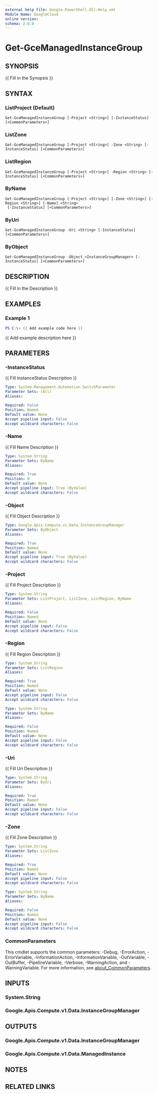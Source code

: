 ```yaml
---
external help file: Google.PowerShell.dll-Help.xml
Module Name: GoogleCloud
online version:
schema: 2.0.0
---
```


# Get-GceManagedInstanceGroup

## SYNOPSIS
{{ Fill in the Synopsis }}

## SYNTAX

### ListProject (Default)
```
Get-GceManagedInstanceGroup [-Project <String>] [-InstanceStatus] [<CommonParameters>]
```

### ListZone
```
Get-GceManagedInstanceGroup [-Project <String>] -Zone <String> [-InstanceStatus] [<CommonParameters>]
```

### ListRegion
```
Get-GceManagedInstanceGroup [-Project <String>] -Region <String> [-InstanceStatus] [<CommonParameters>]
```

### ByName
```
Get-GceManagedInstanceGroup [-Project <String>] [-Zone <String>] [-Region <String>] [-Name] <String>
 [-InstanceStatus] [<CommonParameters>]
```

### ByUri
```
Get-GceManagedInstanceGroup -Uri <String> [-InstanceStatus] [<CommonParameters>]
```

### ByObject
```
Get-GceManagedInstanceGroup -Object <InstanceGroupManager> [-InstanceStatus] [<CommonParameters>]
```

## DESCRIPTION
{{ Fill in the Description }}

## EXAMPLES

### Example 1
```powershell
PS C:\> {{ Add example code here }}
```

{{ Add example description here }}

## PARAMETERS

### -InstanceStatus
{{ Fill InstanceStatus Description }}

```yaml
Type: System.Management.Automation.SwitchParameter
Parameter Sets: (All)
Aliases:

Required: False
Position: Named
Default value: None
Accept pipeline input: False
Accept wildcard characters: False
```

### -Name
{{ Fill Name Description }}

```yaml
Type: System.String
Parameter Sets: ByName
Aliases:

Required: True
Position: 0
Default value: None
Accept pipeline input: True (ByValue)
Accept wildcard characters: False
```

### -Object
{{ Fill Object Description }}

```yaml
Type: Google.Apis.Compute.v1.Data.InstanceGroupManager
Parameter Sets: ByObject
Aliases:

Required: True
Position: Named
Default value: None
Accept pipeline input: True (ByValue)
Accept wildcard characters: False
```

### -Project
{{ Fill Project Description }}

```yaml
Type: System.String
Parameter Sets: ListProject, ListZone, ListRegion, ByName
Aliases:

Required: False
Position: Named
Default value: None
Accept pipeline input: False
Accept wildcard characters: False
```

### -Region
{{ Fill Region Description }}

```yaml
Type: System.String
Parameter Sets: ListRegion
Aliases:

Required: True
Position: Named
Default value: None
Accept pipeline input: False
Accept wildcard characters: False
```

```yaml
Type: System.String
Parameter Sets: ByName
Aliases:

Required: False
Position: Named
Default value: None
Accept pipeline input: False
Accept wildcard characters: False
```

### -Uri
{{ Fill Uri Description }}

```yaml
Type: System.String
Parameter Sets: ByUri
Aliases:

Required: True
Position: Named
Default value: None
Accept pipeline input: False
Accept wildcard characters: False
```

### -Zone
{{ Fill Zone Description }}

```yaml
Type: System.String
Parameter Sets: ListZone
Aliases:

Required: True
Position: Named
Default value: None
Accept pipeline input: False
Accept wildcard characters: False
```

```yaml
Type: System.String
Parameter Sets: ByName
Aliases:

Required: False
Position: Named
Default value: None
Accept pipeline input: False
Accept wildcard characters: False
```

### CommonParameters
This cmdlet supports the common parameters: -Debug, -ErrorAction, -ErrorVariable, -InformationAction, -InformationVariable, -OutVariable, -OutBuffer, -PipelineVariable, -Verbose, -WarningAction, and -WarningVariable. For more information, see [about_CommonParameters](http://go.microsoft.com/fwlink/?LinkID=113216).

## INPUTS

### System.String

### Google.Apis.Compute.v1.Data.InstanceGroupManager

## OUTPUTS

### Google.Apis.Compute.v1.Data.InstanceGroupManager

### Google.Apis.Compute.v1.Data.ManagedInstance

## NOTES

## RELATED LINKS
